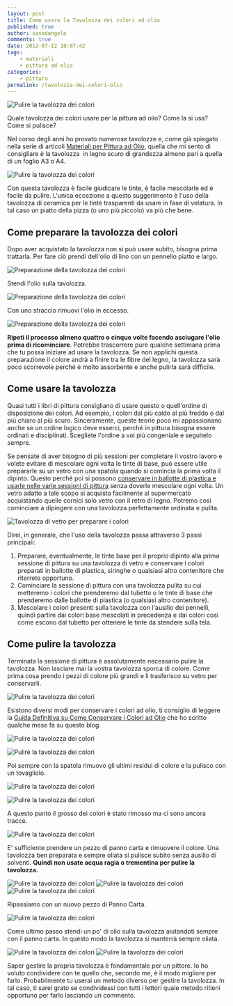 ```yaml
---
layout: post
title: Come usare la Tavolozza dei colori ad olio
published: true
author: sasadangelo
comments: true
date: 2012-07-12 10:07:42
tags:
    - materiali
    - pittura ad olio
categories:
    - pittura
permalink: /tavolozza-dei-colori-olio
---
```


![Pulire la tavolozza dei colori](/wp-content/uploads/pulire-tavolozza-mini.jpg "Pulire la tavolozza dei colori")

Quale tavolozza dei colori usare per la pittura ad olio? Come la si usa? Come si pulisce?

Nel corso degli anni ho provato numerose tavolozze e, come già spiegato nella serie di articoli [Materiali per Pittura ad Olio](/materiali-per-pittura-ad-olio/ "Materiali per pittura ad olio"), quella che mi sento di consigliare è la tavolozza  in legno scuro di grandezza almeno pari a quella di un foglio A3 o A4.

![Pulire la tavolozza dei colori](/wp-content/uploads/pulire-tavolozza-9.jpg "Pulire la tavolozza dei colori")

Con questa tavolozza è facile giudicare le tinte, è facile mescolarle ed è facile da pulire. L'unica eccezione a questo suggerimento è l'uso della tavolozza di ceramica per le tinte trasparenti da usare in fase di velatura. In tal caso un piatto della pizza (o uno più piccolo) va più che bene.

## Come preparare la tavolozza dei colori

Dopo aver acquistato la tavolozza non si può usare subito, bisogna prima trattarla. Per fare ciò prendi dell'olio di lino con un pennello piatto e largo.

![Preparazione della tavolozza dei colori](/wp-content/uploads/preparazione-tavolozza-1.jpg "Preparazione della tavolozza dei colori")

Stendi l'olio sulla tavolozza.

![Preparazione della tavolozza dei colori](/wp-content/uploads/preparazione-tavolozza-2.jpg "Preparazione della tavolozza dei colori")

Con uno straccio rimuovi l'olio in eccesso.

![Preparazione della tavolozza dei colori](/wp-content/uploads/preparazione-tavolozza-3.jpg "Preparazione della tavolozza dei colori")

**Ripeti il processo almeno quattro o cinque volte facendo asciugare l'olio prima di ricominciare**. Potrebbe trascorrere pure qualche settimana prima che tu possa iniziare ad usare la tavolozza. Se non applichi questa preparazione il colore andrà a finire tra le fibre del legno, la tavolozza sarà poco scorrevole perché è molto assorbente e anche pulirla sarà difficile.

## Come usare la tavolozza

Quasi tutti i libri di pittura consigliano di usare questo o quell'ordine di disposizione dei colori. Ad esempio, i colori dal più caldo al più freddo o dal più chiaro al più scuro. Sinceramente, queste teorie poco mi appassionano anche se un ordine logico deve esserci, perché in pittura bisogna essere ordinati e disciplinati. Scegliete l'ordine a voi più congeniale e seguitelo sempre.

Se pensate di aver bisogno di più sessioni per completare il vostro lavoro e volete evitare di mescolare ogni volta le tinte di base, può essere utile prepararle su un vetro con una spatola quando si comincia la prima volta il dipinto. Questo perché poi si possono [conservare in ballotte di plastica e usarle nelle varie sessioni di pittura](/come-conservare-colori-ad-olio-ballotte-pastica/) senza doverle mescolare ogni volta. Un vetro adatto a tale scopo si acquista facilmente al supermercato acquistando quelle cornici solo vetro con il retro di legno. Potremo così cominciare a dipingere con una tavolozza perfettamente ordinata e pulita.

![Tavolozza di vetro per preparare i colori](/wp-content/uploads/conservare-colori-ballotte-1.jpg "Tavolozza di vetro per preparare i colori")

Direi, in generale, che l'uso della tavolozza passa attraverso 3 passi principali:

1. Preparare, eventualmente, le tinte base per il proprio dipinto alla prima sessione di pittura su una tavolozza di vetro e conservare i colori preparati in ballotte di plastica, siringhe o qualsiasi altro contenitore che riterrete opportuno.
2. Cominciare la sessione di pittura con una tavolozza pulita su cui metteremo i colori che prenderemo dal tubetto o le tinte di base che prenderemo dalle ballotte di plastica (o qualsiasi altro contenitore).
3. Mescolare i colori presenti sulla tavolozza con l'ausilio dei pennelli, quindi partire dai colori base mescolati in precedenza e dai colori così come escono dal tubetto per ottenere le tinte da stendere sulla tela.

## Come pulire la tavolozza

Terminata la sessione di pittura è assolutamente necessario pulire la tavolozza. Non lasciare mai la vostra tavolozza sporca di colore. Come prima cosa prendo i pezzi di colore più grandi e li trasferisco su vetro per conservarli.

![Pulire la tavolozza dei colori](/wp-content/uploads/pulire-tavolozza-1.jpg "Pulire la tavolozza dei colori")

Esistono diversi modi per conservare i colori ad olio, ti consiglio di leggere la [Guida Definitiva su Come Conservare i Colori ad Olio](/guida-definitiva-conservazione-colori-olio/) che ho scritto qualche mese fa su questo blog.

![Pulire la tavolozza dei colori](/wp-content/uploads/pulire-tavolozza-2.jpg "Pulire la tavolozza dei colori")

![Pulire la tavolozza dei colori](/wp-content/uploads/pulire-tavolozza-3.jpg "Pulire la tavolozza dei colori")

Poi sempre con la spatola rimuovo gli ultimi residui di colore e la pulisco con un tovagliolo.

![Pulire la tavolozza dei colori](/wp-content/uploads/pulire-tavolozza-4.jpg "Pulire la tavolozza dei colori")

![Pulire la tavolozza dei colori](/wp-content/uploads/pulire-tavolozza-5.jpg "Pulire la tavolozza dei colori")

A questo punto il grosso dei colori è stato rimosso ma ci sono ancora tracce.

![Pulire la tavolozza dei colori](/wp-content/uploads/pulire-tavolozza-6.jpg "Pulire la tavolozza dei colori")

E' sufficiente prendere un pezzo di panno carta e rimuovere il colore. Una tavolozza ben preparata e sempre oliata si pulisce subito senza ausilio di solventi. **Quindi non usate acqua ragia o trementina per pulire la tavolozza.**

![Pulire la tavolozza dei colori](/wp-content/uploads/pulire-tavolozza-7.jpg "Pulire la tavolozza dei colori") ![Pulire la tavolozza dei colori](/wp-content/uploads/pulire-tavolozza-8.jpg "Pulire la tavolozza dei colori") ![Pulire la tavolozza dei colori](/wp-content/uploads/pulire-tavolozza-9.jpg "Pulire la tavolozza dei colori")

Ripassiamo con un nuovo pezzo di Panno Carta.

![Pulire la tavolozza dei colori](/wp-content/uploads/pulire-tavolozza-10.jpg "Pulire la tavolozza dei colori")

Come ultimo passo stendi un po' di olio sulla tavolozza aiutandoti sempre con il panno carta. In questo modo la tavolozza si manterrà sempre oliata.

![Pulire la tavolozza dei colori](/wp-content/uploads/pulire-tavolozza-11.jpg "Pulire la tavolozza dei colori") ![Pulire la tavolozza dei colori](/wp-content/uploads/pulire-tavolozza-12.jpg "Pulire la tavolozza dei colori")

Saper gestire la propria tavolozza è fondamentale per un pittore. Io ho voluto condividere con te quello che, secondo me, è il modo migliore per farlo. Probabilmente tu userai un metodo diverso per gestire la tavolozza. In tal caso, ti sarei grato se condividessi con tutti i lettori quale metodo ritieni opportuno per farlo lasciando un commento.
